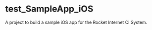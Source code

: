# test_SampleApp_iOS
A project to build a sample iOS app for the Rocket Internet CI System.
 
 
 
  
     
 
   
 
